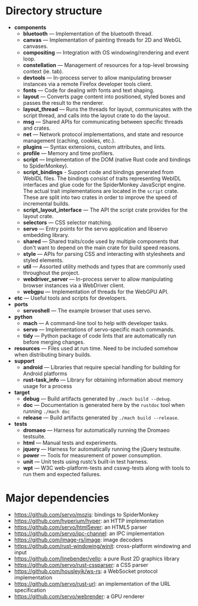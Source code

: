 <!-- TODO: needs copyediting -->

# Directory structure

- **components**
  - **bluetooth** — Implementation of the bluetooth thread.
  - **canvas** — Implementation of painting threads for 2D and WebGL canvases.
  - **compositing** — Integration with OS windowing/rendering and event loop.
  - **constellation** — Management of resources for a top-level browsing context (ie. tab).
  - **devtools** — In-process server to allow manipulating browser instances via a remote Firefox developer tools client.
  * **fonts** — Code for dealing with fonts and text shaping.
  - **layout** — Converts page content into positioned, styled boxes and passes the result to the renderer.
  - **layout_thread** — Runs the threads for layout, communicates with the script thread, and calls into the layout crate to do the layout.
  - **msg** — Shared APIs for communicating between specific threads and crates.
  - **net** — Network protocol implementations, and state and resource management (caching, cookies, etc.).
  - **plugins** — Syntax extensions, custom attributes, and lints.
  - **profile** — Memory and time profilers.
  - **script** — Implementation of the DOM (native Rust code and bindings to SpiderMonkey).
  - **script_bindings** - Support code and bindings generated from WebIDL files.
    The bindings consist of traits representing WebIDL interfaces and glue code for the
  SpiderMonkey JavaScript engine.
    The actual trait implementations are located in the `script` crate.
    These are split into two crates in order to improve the speed of incremental builds.
  - **script_layout_interface** — The API the script crate provides for the layout crate.
  - **selectors** — CSS selector matching.
  - **servo** — Entry points for the servo application and libservo embedding library.
  - **shared** — Shared traits/code used by multiple components that don't want to depend on the main crate for build speed reasons.
  - **style** — APIs for parsing CSS and interacting with stylesheets and styled elements.
  - **util** — Assorted utility methods and types that are commonly used throughout the project.
  - **webdriver_server** — In-process server to allow manipulating browser instances via a WebDriver client.
  - **webgpu** — Implementation of threads for the WebGPU API.
- **etc** — Useful tools and scripts for developers.
- **ports**
  - **servoshell** — The example browser that uses servo.
- **python**
  - **mach** — A command-line tool to help with developer tasks.
  - **servo** — Implementations of servo-specific mach commands.
  - **tidy** — Python package of code lints that are automatically run before merging changes.
- **resources** — Files used at run time.
  Need to be included somehow when distributing binary builds.
- **support**
  - **android** — Libraries that require special handling for building for Android platforms
  - **rust-task_info** — Library for obtaining information about memory usage for a process
- **target**
  - **debug** — Build artifacts generated by `./mach build --debug`.
  - **doc** — Documentation is generated here by the `rustdoc` tool when running `./mach doc`
  - **release** — Build artifacts generated by `./mach build --release`.
- **tests**
  - **dromaeo** — Harness for automatically running the Dromaeo testsuite.
  - **html** — Manual tests and experiments.
  - **jquery** — Harness for automatically running the jQuery testsuite.
  - **power** — Tools for measurement of power consumption.
  - **unit** — Unit tests using rustc’s built-in test harness.
  - **wpt** — W3C web-platform-tests and csswg-tests along with tools to run them and expected failures.

# Major dependencies

* <https://github.com/servo/mozjs>: bindings to SpiderMonkey
* <https://github.com/hyperium/hyper>: an HTTP implementation
* <https://github.com/servo/html5ever>: an HTML5 parser
* <https://github.com/servo/ipc-channel>: an IPC implementation
* <https://github.com/image-rs/image>: image decoders
* <https://github.com/rust-windowing/winit>: cross-platform windowing and input
* <https://github.com/linebender/vello>: a pure Rust 2D graphics library
* <https://github.com/servo/rust-cssparser>: a CSS parser
* <https://github.com/housleyjk/ws-rs>: a WebSocket protocol implementation
* <https://github.com/servo/rust-url>: an implementation of the URL specification
* <https://github.com/servo/webrender>: a GPU renderer
